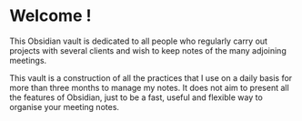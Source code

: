 # Welcome !

This Obsidian vault is dedicated to all people who regularly carry out projects with several clients and wish to keep notes of the many adjoining meetings.

This vault is a construction of all the practices that I use on a daily basis for more than three months to manage my notes. It does not aim to present all the features of Obsidian, just to be a fast, useful and flexible way to organise your meeting notes.
